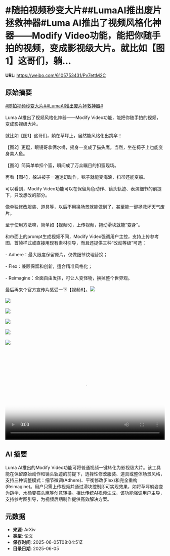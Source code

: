 # #随拍视频秒变大片##LumaAI推出废片拯救神器#Luma AI推出了视频风格化神器——Modify Video功能，能把你随手拍的视频，变成影视级大片。就比如【图1】这哥们，躺...

**URL**: https://weibo.com/6105753431/Pv7ettM2C

## 原始摘要

<a href="https://m.weibo.cn/search?containerid=231522type%3D1%26t%3D10%26q%3D%23%E9%9A%8F%E6%8B%8D%E8%A7%86%E9%A2%91%E7%A7%92%E5%8F%98%E5%A4%A7%E7%89%87%23&amp;extparam=%23%E9%9A%8F%E6%8B%8D%E8%A7%86%E9%A2%91%E7%A7%92%E5%8F%98%E5%A4%A7%E7%89%87%23" data-hide=""><span class="surl-text">#随拍视频秒变大片#</span></a><a href="https://m.weibo.cn/search?containerid=231522type%3D1%26t%3D10%26q%3D%23LumaAI%E6%8E%A8%E5%87%BA%E5%BA%9F%E7%89%87%E6%8B%AF%E6%95%91%E7%A5%9E%E5%99%A8%23&amp;extparam=%23LumaAI%E6%8E%A8%E5%87%BA%E5%BA%9F%E7%89%87%E6%8B%AF%E6%95%91%E7%A5%9E%E5%99%A8%23" data-hide=""><span class="surl-text">#LumaAI推出废片拯救神器#</span></a><br><br>Luma AI推出了视频风格化神器——Modify Video功能，能把你随手拍的视频，变成影视级大片。<br><br>就比如【图1】这哥们，躺在草坪上，居然能风格化出跳伞！<br><br>【图2】更逗，眼镜哥拿俩水桶，摇身一变成了猫头鹰。当然，坐在椅子上也能变身美人鱼。<br>  <br>【图3】简简单单扣个篮，瞬间成了万众瞩目的扣篮现场。<br><br>再看【图4】，躲进被子一通迷幻动作，毯子就能变海浪，扫帚还能变船。<br><br>可以看到，Modify Video功能可以在保留角色动作、镜头轨迹、表演细节的前提下，只改想改的部分。<br><br>像单独修改服装、道具等，以后不用换场景就能做到了，甚至能一键拯救坏天气废片。<br><br>至于使用方法嘛，简单如【视频5】，上传视频，拖动滑块就能“变身”。<br><br>和市面上的prompt生成视频不同，Modify Video强调用户主控，支持上传参考图、首帧样式或直接用现有素材引导，而且还提供三种“改动等级”可选：<br><br>- Adhere：最大限度保留原片，仅做细节纹理替换；<br><br>- Flex：兼顾保留和创新，适合精准风格化；<br><br>- Reimagine：全面自由发挥，可让人变怪物，换掉整个世界观。<br><br>最后再来个官方宣传片感受一下【视频6】。<img style="" src="https://tvax1.sinaimg.cn/large/006Fd7o3gy1i24ar3o2q0g30y80jwnpz.gif" referrerpolicy="no-referrer"><br><br><img style="" src="https://tvax2.sinaimg.cn/large/006Fd7o3gy1i24ar124hmg30y80jwu1f.gif" referrerpolicy="no-referrer"><br><br><img style="" src="https://tvax3.sinaimg.cn/large/006Fd7o3gy1i24ar2ehawg30y80jwx79.gif" referrerpolicy="no-referrer"><br><br><img style="" src="https://tvax2.sinaimg.cn/large/006Fd7o3gy1i24ar4oh3sg30y80jw1lp.gif" referrerpolicy="no-referrer"><br><br><img style="" src="https://tvax4.sinaimg.cn/large/006Fd7o3ly1i24d4f4fcyj31hc0u0t96.jpg" referrerpolicy="no-referrer"><br><br><img style="" src="https://tvax3.sinaimg.cn/large/006Fd7o3ly1i24d4iig4nj31hc0u0mz6.jpg" referrerpolicy="no-referrer"><br><br><br clear="both"><div style="clear: both"></div><video controls="controls" poster="https://tvax4.sinaimg.cn/orj480/006Fd7o3ly1i24d4fncgnj31hc0u0t9f.jpg" style="width: 100%"><source src="https://f.video.weibocdn.com/o0/fs6mGdcXlx08oNInTUPm0104120029FP0E010.mp4?label=mp4_720p&amp;template=1280x720.25.0&amp;ori=0&amp;ps=1CwnkDw1GXwCQx&amp;Expires=1749113903&amp;ssig=VcFzcE8SUM&amp;KID=unistore,video"><source src="https://f.video.weibocdn.com/o0/dG3WdC4Ilx08oNInFjQQ0104120014BG0E010.mp4?label=mp4_hd&amp;template=852x480.25.0&amp;ori=0&amp;ps=1CwnkDw1GXwCQx&amp;Expires=1749113903&amp;ssig=D6CvcXSAeA&amp;KID=unistore,video"><source src="https://f.video.weibocdn.com/o0/AGdCgYOFlx08oNInZoSs010412000Ghj0E010.mp4?label=mp4_ld&amp;template=640x360.25.0&amp;ori=0&amp;ps=1CwnkDw1GXwCQx&amp;Expires=1749113903&amp;ssig=3YGmv1Jx9g&amp;KID=unistore,video"><p>视频无法显示，请前往<a href="https://video.weibo.com/show?fid=1034%3A5174138722254916" target="_blank" rel="noopener noreferrer">微博视频</a>观看。</p></video>

## AI 摘要

Luma AI推出的Modify Video功能可将普通视频一键转化为影视级大片。该工具能在保留原始动作和镜头轨迹的前提下，选择性修改服装、道具或整体场景风格，支持三种调整模式：细节微调(Adhere)、平衡修改(Flex)和完全重构(Reimagine)。用户只需上传视频并通过滑块控制即可实现效果，如将草坪躺姿变为跳伞、水桶变猫头鹰等创意转换。相比传统AI视频生成，该功能强调用户主导，支持参考图引导，为视频后期制作提供高效解决方案。

## 元数据

- **来源**: ArXiv
- **类型**: 论文
- **保存时间**: 2025-06-05T08:04:51Z
- **目录日期**: 2025-06-05
